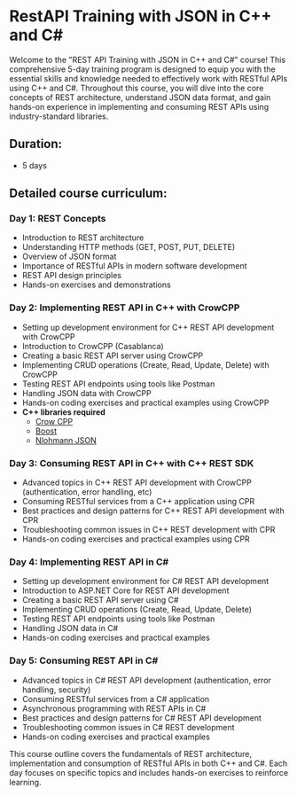 # RestAPI Training with JSON in C++ and C#

Welcome to the "REST API Training with JSON in C++ and C#" course! This comprehensive 5-day training program is designed to equip you with the essential skills and knowledge needed to effectively work with RESTful APIs using C++ and C#. Throughout this course, you will dive into the core concepts of REST architecture, understand JSON data format, and gain hands-on experience in implementing and consuming REST APIs using industry-standard libraries.

## Duration:

- 5 days

## Detailed course curriculum:

### Day 1: REST Concepts

- Introduction to REST architecture
- Understanding HTTP methods (GET, POST, PUT, DELETE)
- Overview of JSON format
- Importance of RESTful APIs in modern software development
- REST API design principles
- Hands-on exercises and demonstrations

### Day 2: Implementing REST API in C++ with CrowCPP

- Setting up development environment for C++ REST API development with CrowCPP
- Introduction to CrowCPP (Casablanca)
- Creating a basic REST API server using CrowCPP
- Implementing CRUD operations (Create, Read, Update, Delete) with CrowCPP
- Testing REST API endpoints using tools like Postman
- Handling JSON data with CrowCPP
- Hands-on coding exercises and practical examples using CrowCPP
- **C++ libraries required**
  - [Crow CPP](https://github.com/CrowCpp/Crow/releases/download/v1.0%2B5/crow-v1.0+5.tar.gz)
  - [Boost](https://boostorg.jfrog.io/artifactory/main/release/1.84.0/source/boost_1_84_0.zip)
  - [Nlohmann JSON](https://github.com/nlohmann/json/releases/download/v3.11.3/include.zip)

### Day 3: Consuming REST API in C++ with C++ REST SDK

- Advanced topics in C++ REST API development with CrowCPP (authentication, error handling, etc)
- Consuming RESTful services from a C++ application using CPR
- Best practices and design patterns for C++ REST API development with CPR
- Troubleshooting common issues in C++ REST development with CPR
- Hands-on coding exercises and practical examples using CPR

### Day 4: Implementing REST API in C#

- Setting up development environment for C# REST API development
- Introduction to ASP.NET Core for REST API development
- Creating a basic REST API server using C#
- Implementing CRUD operations (Create, Read, Update, Delete)
- Testing REST API endpoints using tools like Postman
- Handling JSON data in C#
- Hands-on coding exercises and practical examples

### Day 5: Consuming REST API in C#

- Advanced topics in C# REST API development (authentication, error handling, security)
- Consuming RESTful services from a C# application
- Asynchronous programming with REST APIs in C#
- Best practices and design patterns for C# REST API development
- Troubleshooting common issues in C# REST development
- Hands-on coding exercises and practical examples

This course outline covers the fundamentals of REST architecture, implementation and consumption of RESTful APIs in both C++ and C#. Each day focuses on specific topics and includes hands-on exercises to reinforce learning.
